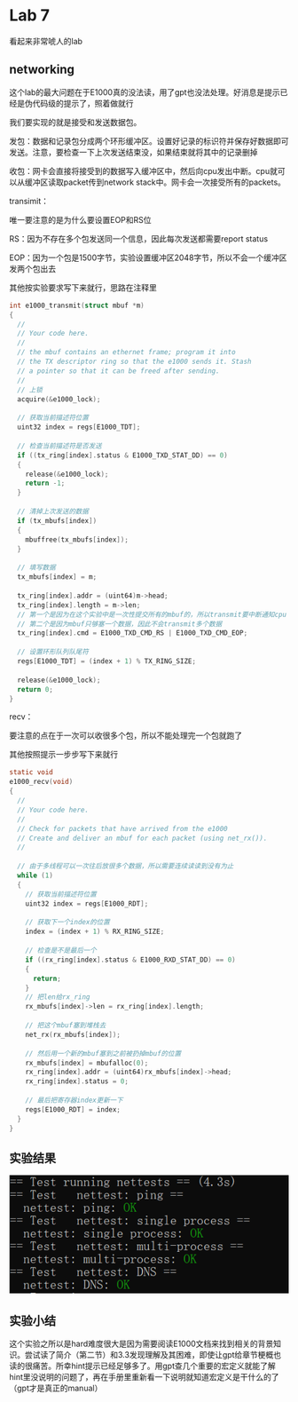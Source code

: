 # Lab 7

看起来非常唬人的lab

## networking

这个lab的最大问题在于E1000真的没法读，用了gpt也没法处理。好消息是提示已经是伪代码级的提示了，照着做就行

我们要实现的就是接受和发送数据包。

发包：数据和记录包分成两个环形缓冲区。设置好记录的标识符并保存好数据即可发送。注意，要检查一下上次发送结束没，如果结束就将其中的记录删掉

收包：网卡会直接将接受到的数据写入缓冲区中，然后向cpu发出中断。cpu就可以从缓冲区读取packet传到network stack中。网卡会一次接受所有的packets。

transimit：

唯一要注意的是为什么要设置EOP和RS位

RS：因为不存在多个包发送同一个信息，因此每次发送都需要report status

EOP：因为一个包是1500字节，实验设置缓冲区2048字节，所以不会一个缓冲区发两个包出去

其他按实验要求写下来就行，思路在注释里

~~~c
int e1000_transmit(struct mbuf *m)
{
  //
  // Your code here.
  //
  // the mbuf contains an ethernet frame; program it into
  // the TX descriptor ring so that the e1000 sends it. Stash
  // a pointer so that it can be freed after sending.
  //
  // 上锁
  acquire(&e1000_lock);

  // 获取当前描述符位置
  uint32 index = regs[E1000_TDT];

  // 检查当前描述符是否发送
  if ((tx_ring[index].status & E1000_TXD_STAT_DD) == 0)
  {
    release(&e1000_lock);
    return -1;
  }

  // 清掉上次发送的数据
  if (tx_mbufs[index])
  {
    mbuffree(tx_mbufs[index]);
  }

  // 填写数据
  tx_mbufs[index] = m;

  tx_ring[index].addr = (uint64)m->head;
  tx_ring[index].length = m->len;
  // 第一个是因为在这个实验中是一次性提交所有的mbuf的，所以transmit要中断通知cpu
  // 第二个是因为mbuf只够塞一个数据，因此不会transmit多个数据
  tx_ring[index].cmd = E1000_TXD_CMD_RS | E1000_TXD_CMD_EOP;

  // 设置环形队列队尾符
  regs[E1000_TDT] = (index + 1) % TX_RING_SIZE;

  release(&e1000_lock);
  return 0;
}
~~~

recv：

要注意的点在于一次可以收很多个包，所以不能处理完一个包就跑了

其他按照提示一步步写下来就行

```c
static void
e1000_recv(void)
{
  //
  // Your code here.
  //
  // Check for packets that have arrived from the e1000
  // Create and deliver an mbuf for each packet (using net_rx()).
  //

  // 由于多线程可以一次往后放很多个数据，所以需要连续读读到没有为止
  while (1)
  {
    // 获取当前描述符位置
    uint32 index = regs[E1000_RDT];

    // 获取下一个index的位置
    index = (index + 1) % RX_RING_SIZE;

    // 检查是不是最后一个
    if ((rx_ring[index].status & E1000_RXD_STAT_DD) == 0)
    {
      return;
    }
    // 把len给rx_ring
    rx_mbufs[index]->len = rx_ring[index].length;

    // 把这个mbuf塞到堆栈去
    net_rx(rx_mbufs[index]);

    // 然后用一个新的mbuf塞到之前被扔掉mbuf的位置
    rx_mbufs[index] = mbufalloc(0);
    rx_ring[index].addr = (uint64)rx_mbufs[index]->head;
    rx_ring[index].status = 0;

    // 最后把寄存器index更新一下
    regs[E1000_RDT] = index;
  }
}
```

## 实验结果

![1](./img/lab7/1.png)

## 实验小结

这个实验之所以是hard难度很大是因为需要阅读E1000文档来找到相关的背景知识。尝试读了简介（第二节）和3.3发现理解及其困难，即使让gpt给章节梗概也读的很痛苦。所幸hint提示已经足够多了。用gpt查几个重要的宏定义就能了解hint里没说明的问题了，再在手册里重新看一下说明就知道宏定义是干什么的了（gpt才是真正的manual）

